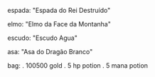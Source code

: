espada: "Espada do Rei Destruído"

elmo: "Elmo da Face da Montanha"

escudo: "Escudo Agua"

asa: "Asa do Dragão Branco"

bag:
    . 100500 gold
    . 5 hp potion
    . 5 mana potion